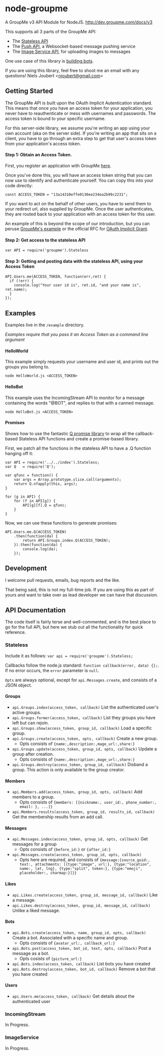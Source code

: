 node-groupme
============

A GroupMe v3 API Module for NodeJS.
http://dev.groupme.com/docs/v3

This supports all 3 parts of the GroupMe API:

- The [Stateless API](http://dev.groupme.com/docs/v3)
- The [Push API](http://dev.groupme.com/tutorials/push), a Websocket-based message pushing service 
- The [Image Service API](http://dev.groupme.com/docs/image_service), for uploading images to messages

One use case of this library is [building bots](http://dev.groupme.com/tutorials/bots).

If you are using this library, feel free to shoot me an email with any questions! Niels Joubert <[njoubert@gmail.com](mailto:njoubert@gmail.com)>

## Getting Started

The GroupMe API is built upon the OAuth Implicit Autentication standard.
This means that once you have an access token for your application, you never have to reauthenticate or mess with usernames and passwords. The access token is bound to your specific username.

For this server-side library, we assume you're writing an app using your own account (aka on the server side). If you're writing an app that sits on a client, you have to go through an extra step to get that user's access token from your application's access token.

#### Step 1: Obtain an Access Token.

First, you register an application with GroupMe [here](http://dev.groupme.com/applications/new).

Once you've done this, you will have an access token string that you can now use to identify and authenticate yourself. You can copy this into your code directly:

    const ACCESS_TOKEN = "13a14310effe0130ee234ea2b99c2231";

If you want to act on the behalf of other users, you have to send them to your redirect url, also supplied by GroupMe. Once the user authenticates, they are routed back to your application with an access token for this user.

An example of this is beyond the scope of our introduction, but you can peruse [GroupMe's example](http://dev.groupme.com/) or the official RFC for [OAuth Implicit Grant](http://tools.ietf.org/html/rfc6749#section-4.2).

#### Step 2: Get access to the stateless API

    var API = require('groupme').Stateless

#### Step 3: Getting and posting data with the stateless API, using your Access Token
    
    API.Users.me(ACCESS_TOKEN, function(err,ret) {
      if (!err) {
        console.log("Your user id is", ret.id, "and your name is", ret.name);        
      }
    });

## Examples

Examples live in the `/example` directory.

*Examples require that you pass it an Access Token as a command line argument*

#### HelloWorld

This example simply requests your username and user id, and prints out the groups you belong to.

    node HelloWorld.js <ACCESS_TOKEN>
    
#### HelloBot

This example uses the IncomingStream API to monitor for a message containing the words "@BOT", and replies to that with a canned message.

    node HelloBot.js <ACCESS_TOKEN>

#### Promises

Shows how to use the fantastic [Q promise library](http://documentup.com/kriskowal/q/) to wrap all the callback-based Stateless API functions and create a promise-based library.

First, we patch all the functions in the stateless API to have a .Q function hanging off it:

    var API = require('../../index').Stateless;
    var Q   = require('Q');

    var qfunc = function() {
        var args = Array.prototype.slice.call(arguments);
        return Q.nfapply(this, args);
    }

    for (g in API) {
        for (f in API[g]) {
            API[g][f].Q = qfunc;
        }
    }

Now, we can use these functions to generate promises:

    API.Users.me.Q(ACCESS_TOKEN)
        .then(function(da) { 
            return API.Groups.index.Q(ACCESS_TOKEN); 
        }).then(function(da) {
            console.log(da);
        });



## Development

I welcome pull requests, emails, bug reports and the like. 

That being said, this is not my full-time job. If you are using this as part of yours and want to take over as lead developer we can have that discussion.


## API Documentation

The code itself is fairly terse and well-commented, and is the best place to go for the full API, but here we stub out all the functionality for quick reference. 

### Stateless

Include it as follows: `var api = require('groupme').Stateless;`

Callbacks follow the node.js standard: `function callback(error, data) {};`. If no error occurs, the `error` parameter is `null`.

`Opts` are always optional, except for `api.Messages.create`, and consists of a JSON object.

#### Groups


* `api.Groups.index(access_token, callback)` List the authenticated user's active groups.
* `api.Groups.former(access_token, callback)` List they groups you have left but can rejoin.
* `api.Groups.show(access_token, group_id, callback)` Load a specific group.
* `api.Groups.create(access_token, opts, callback)` Create a new group. 
    * Opts consists of `{name:,description:,mage_url:,share:}`
* `api.Groups.update(access_token, group_id, opts, callback)` Update a group after creation. 
    * Opts consists of `{name:,description:,mage_url:,share:}`
* `api.Groups.destroy(access_token, group_id, callback)` Disband a group. This action is only available to the group creator.


#### Members

* `api.Members.add(access_token, group_id, opts, callback)` Add members to a group.
    * Opts consists of `{members: [{nickname:, user_id:, phone_number:, email: }, ...]}`
* `api.Members.results(access_token, group_id, results_id, callback)` Get the membership results from an add call.


#### Messages

* `api.Messages.index(access_token, group_id, opts, callback)` Get messages for a group
    * Opts consists of `{before_id:}` or `{after_id:}`
* `api.Messages.create(access_token, group_id, opts, callback)`
    * Opts here are required, and consists of `{message:{source_guid:, text:, attachments: [{type:"image", url:}, {type:"location", name:, lat, lng}, {type:"split", token:}, {type:"emoji", placeholder:, charmap:}]}}`


#### Likes


* `api.Likes.create(access_token, group_id, message_id, callback)` Like a message.
* `api.Likes.destroy(access_token, group_id, message_id, callback)` Unlike a liked message.

#### Bots

* `api.Bots.create(access_token, name, group_id, opts, callback)` Create a bot. Associated with a specific name and group.
    * Opts consists of `{avatar_url:, callback_url:}`
* `api.Bots.post(access_token, bot_id, text, opts, callback)` Post a message as a bot.
    * Opts cosists of `{picture_url:}`
* `api.Bots.index(access_token, callback)` List bots you have created
* `api.Bots.destroy(access_token, bot_id, callback)` Remove a bot that you have created

#### Users

* `api.Users.me(access_token, callback)` Get details about the authenticated user

### IncomingStream

In Progress.

### ImageService

In Progress.



